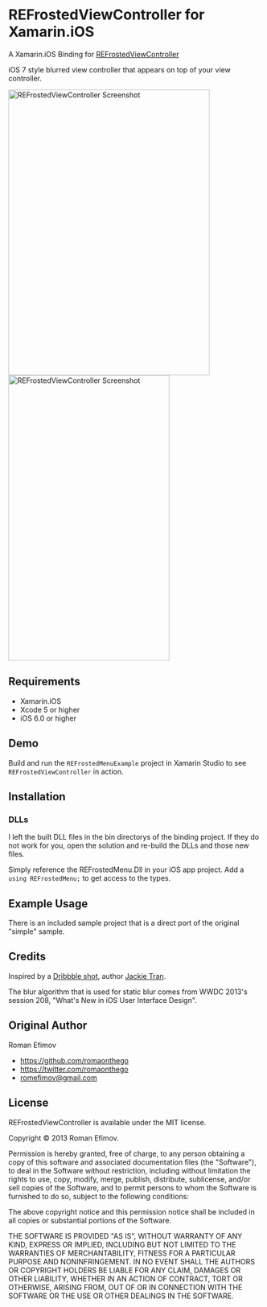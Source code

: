 # REFrostedViewController for Xamarin.iOS

A Xamarin.iOS Binding for [REFrostedViewController](https://github.com/romaonthego/REFrostedViewController)

iOS 7 style blurred view controller that appears on top of your view controller.

<img src="https://github.com/therealjohn/REFrostedViewController/raw/master/Screenshot.png" alt="REFrostedViewController Screenshot" width="400" height="568" />
<img src="https://github.com/therealjohn/REFrostedViewController/raw/master/Demo.gif" alt="REFrostedViewController Screenshot" width="320" height="568" />

## Requirements
* Xamarin.iOS
* Xcode 5 or higher
* iOS 6.0 or higher

## Demo

Build and run the `REFrostedMenuExample` project in Xamarin Studio to see `REFrostedViewController` in action.

## Installation

### DLLs

I left the built DLL files in the bin directorys of the binding project. If they do not work for you, open the solution and re-build the DLLs and those new files.

Simply reference the REFrostedMenu.Dll in your iOS app project. Add a `using REFrostedMenu;` to get access to the types.

## Example Usage

There is an included sample project that is a direct port of the original "simple" sample. 

## Credits

Inspired by a [Dribbble shot](http://dribbble.com/shots/1173945-Menu-Concept-1), author [Jackie Tran](http://dribbble.com/jackietrananh).

The blur algorithm that is used for static blur comes from WWDC 2013's session 208, "What's New in iOS User Interface Design".

## Original Author

Roman Efimov

- https://github.com/romaonthego
- https://twitter.com/romaonthego
- romefimov@gmail.com

## License

REFrostedViewController is available under the MIT license.

Copyright © 2013 Roman Efimov.

Permission is hereby granted, free of charge, to any person obtaining a copy of this software and associated documentation files (the "Software"), to deal in the Software without restriction, including without limitation the rights to use, copy, modify, merge, publish, distribute, sublicense, and/or sell copies of the Software, and to permit persons to whom the Software is furnished to do so, subject to the following conditions:

The above copyright notice and this permission notice shall be included in all copies or substantial portions of the Software.

THE SOFTWARE IS PROVIDED "AS IS", WITHOUT WARRANTY OF ANY KIND, EXPRESS OR IMPLIED, INCLUDING BUT NOT LIMITED TO THE WARRANTIES OF MERCHANTABILITY, FITNESS FOR A PARTICULAR PURPOSE AND NONINFRINGEMENT. IN NO EVENT SHALL THE AUTHORS OR COPYRIGHT HOLDERS BE LIABLE FOR ANY CLAIM, DAMAGES OR OTHER LIABILITY, WHETHER IN AN ACTION OF CONTRACT, TORT OR OTHERWISE, ARISING FROM, OUT OF OR IN CONNECTION WITH THE SOFTWARE OR THE USE OR OTHER DEALINGS IN THE SOFTWARE.
